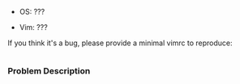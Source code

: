 - OS: ???

- Vim: ???

If you think it's a bug, please provide a minimal vimrc to reproduce:

```vim

```

### Problem Description

<!-- Describe your problem or suggestion. -->

<!-- Screenshots if neccessary. -->
